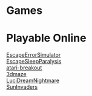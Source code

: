 # Games
# Playable Online
<a href="EscapeErrorSimulator" target="_blank">EscapeErrorSimulator</a>
<br>
<a href="EscapeSleepParalysis" target="_blank">EscapeSleepParalysis</a>
<br>
<a href="atari-breakout" target="_blank">atari-breakout</a>
<br>
<a href="3dmaze" target="_blank">3dmaze</a>
<br>
<a href="LuciDreamNightmare" target="_blank">LuciDreamNightmare</a>
<br>
<a href="SunInvaders" target="_blank">SunInvaders</a>
